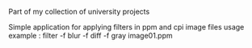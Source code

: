 Part of my collection of university projects

Simple application for applying filters in ppm and cpi image files
usage example : filter -f blur -f diff -f gray image01.ppm 
